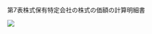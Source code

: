 第7表株式保有特定会社の株式の価額の計算明細書

![](https://www.nta.go.jp/tmp/337226d2-0141-406b-a235-475f038e0b9e/images/467697bb71a1439286839ef665586b29e88f37e0bb3b1d4a3a1b8bd7c9a2b62f.jpg)